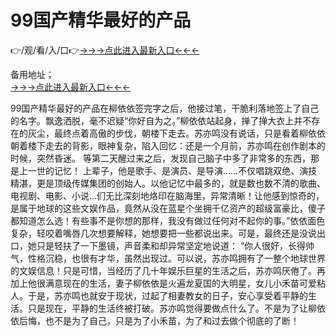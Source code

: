 # 99国产精华最好的产品
👉/观/看/入/口👉<a href="https://6h8k.top ">→→→点此进入最新入口←←←</a>
   

备用地址；  
<a href="https://8h6e.com ">→→→点此进入最新入口←←←</a>

99国产精华最好的产品在柳依依签完字之后，他接过笔，干脆利落地签上了自己的名字。飘逸洒脱，毫不迟疑“你好自为之。”柳依依站起身，掸了掸大衣上并不存在的灰尘，最终点着高傲的步伐，朝楼下走去。苏亦鸣没有说话，只是看着柳依依朝着楼下走去的背影，眼神复杂，陷入回忆：还是一个月前，苏亦鸣在创作剧本的时候，突然昏迷。
等第二天醒过来之后，发现自己脑子中多了非常多的东西，那是上一世的记忆！
上辈子，他是歌手、是演员、是导演……不仅唱跳双绝、演技精湛，更是顶级传媒集团的创始人。以他记忆中最多的，就是数也数不清的歌曲、电视剧、电影、小说…们无比深刻地烙印在脑海里，异常清晰！让他感到惊奇的，是属于地球的这些文娱作品，竟然从没在蓝星个坐拥千亿资产的超级富豪比，傻子都知道怎么选！有些事不是你想的那样，我没有做过任何对不起你的事。”依依面色复杂，轻咬着嘴唇几次想要解释，她想要把一些都说出来。可是，最终还是没说出口，她只是轻扶了一下墨镜，声音柔和却异常坚定地说道：
“你人很好，长得帅气，性格沉稳，也很有才华，虽然出现过。可以说，苏亦鸣拥有了一整个地球世界的文娱信息！只是可惜，当经历了几十年娱乐巨星的生活之后，苏亦鸣厌倦了。再加上他很满意现在的生活，妻子柳依依是火遍龙夏国的大明星，女儿小禾苗可爱粘人。于是，苏亦鸣也就安于现状，过起了相妻教女的日子，安心享受着平静的生活。只是现在，平静的生活终被打破。苏亦鸣觉得要做点什么了。不是为了让柳依依后悔，也不是为了自己，只是为了小禾苗，为了和过去做个彻底的了断！
